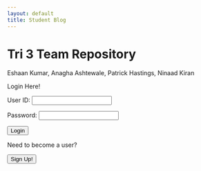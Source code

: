 ```yaml
---
layout: default
title: Student Blog
---
```


# Tri 3 Team Repository
Eshaan Kumar, Anagha Ashtewale, Patrick Hastings, Ninaad Kiran
<p class="title"> Login Here! </p>

<form action="javascript:login_user()">
    <p><label>
        User ID:
        <input type="text" name="uid" id="uid" required>
    </label></p>
    <p><label>
        Password:
        <input type="password" name="password" id="password" required>
    </label></p>
    <p>
        <button class="signup-button">Login</button>
    </p>

</form>

<p>Need to become a user?</p>

<a href="{{site.baseurl}}/signup">
    <button class="signup-button">Sign Up!</button>
</a>


<!-- <form action="javascript:signup_user()">
    <p>
        <button>Sign Up</button>
    </p>
</form> -->

<!-- 
Below JavaScript code is designed to handle user authentication in a web application. It's written to work with a backend server that uses JWT (JSON Web Tokens) for authentication.

The script defines a function when the page loads. This function is triggered when the Login button in the HTML form above is pressed. 
 -->
<script type="module">
    // uri variable and options object are obtained from config.js
    import { uri, options } from '{{site.baseurl}}/assets/js/api/config.js';

    function login_user(){
        // Set Authenticate endpoint
        const url = uri + '/api/users/authenticate';

        // Set body of request to include login data from DOM
        const body = {
            uid: document.getElementById("uid").value,
            password: document.getElementById("password").value,
        };

        // Change options according to Authentication requirements
        const authOptions = {
            ...options, // This will copy all properties from options
            method: 'POST', // Override the method property
            cache: 'no-cache', // Set the cache property
            body: JSON.stringify(body)
        };

        // Fetch JWT
        fetch(url, authOptions)
        .then(response => {
            // handle error response from Web API
            if (!response.ok) {
                const errorMsg = 'Login error: ' + response.status;
                console.log(errorMsg);
                // alert("Incorrect username or password");
                window.location.replace("{{site.baseurl}}/403_Error?message=Incorrect+Username+or+Password");
                return;
            }
            // Success!!!
            // Redirect to the database page
            alert("Login Successful!")
            window.sessionStorage.username =  document.getElementById("uid").value
            window.location.href = "{{site.baseurl}}/games";
        })
        // catch fetch errors (ie ACCESS to server blocked)
        .catch(err => {
            console.error(err);
        });
    }
    // Attach login_user to the window object, allowing access to form action
    window.login_user = login_user;
</script>
